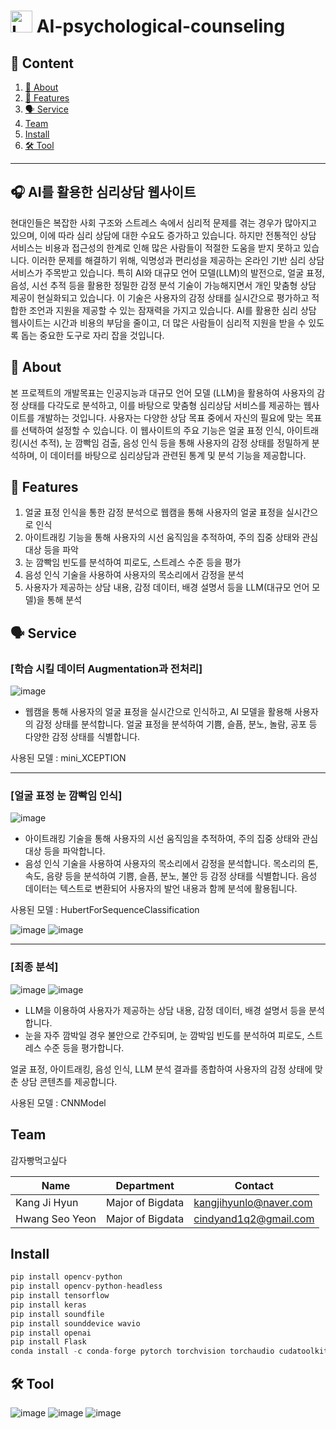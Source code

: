 <h1>
  <img src="https://github.com/user-attachments/assets/df00160b-8a4f-4bae-9bbd-ce39565723f8" alt="Logo" width="35">
  AI-psychological-counseling
</h1>

## 📑 Content

1. [📖 About](#-about)
2. [🔎 Features](#-features)
3. [🗣 Service](#-Service)
4. [Team](#team)
5. [Install](#install)
6. [🛠 Tool](#tool)
---
   
## 🎧 AI를 활용한 심리상담 웹사이트 

현대인들은 복잡한 사회 구조와 스트레스 속에서 심리적 문제를 겪는 경우가 많아지고 있으며, 이에 따라 심리 상담에 대한 수요도 증가하고 있습니다. 하지만 전통적인 상담 서비스는 비용과 접근성의 한계로 인해 많은 사람들이 적절한 도움을 받지 못하고 있습니다. 이러한 문제를 해결하기 위해, 익명성과 편리성을 제공하는 온라인 기반 심리 상담 서비스가 주목받고 있습니다.
특히 AI와 대규모 언어 모델(LLM)의 발전으로, 얼굴 표정, 음성, 시선 추적 등을 활용한 정밀한 감정 분석 기술이 가능해지면서 개인 맞춤형 상담 제공이 현실화되고 있습니다. 이 기술은 사용자의 감정 상태를 실시간으로 평가하고 적합한 조언과 지원을 제공할 수 있는 잠재력을 가지고 있습니다.
AI를 활용한 심리 상담 웹사이트는 시간과 비용의 부담을 줄이고, 더 많은 사람들이 심리적 지원을 받을 수 있도록 돕는 중요한 도구로 자리 잡을 것입니다.

## 📖 About
본 프로젝트의 개발목표는 인공지능과 대규모 언어 모델 (LLM)을 활용하여 사용자의 감정 상태를 다각도로 분석하고, 이를 바탕으로 맞춤형 심리상담 서비스를 제공하는 웹사이트를 개발하는 것입니다. 사용자는 다양한 상담 목표 중에서 자신의 필요에 맞는 목표를 선택하여 설정할 수 있습니다. 이 웹사이트의 주요 기능은 얼굴 표정 인식, 아이트래킹(시선 추적), 눈 깜빡임 검출, 음성 인식 등을 통해 사용자의 감정 상태를 정밀하게 분석하며, 이 데이터를 바탕으로 심리상담과 관련된 통계 및 분석 기능을 제공합니다.

## 🔎 Features
1. 얼굴 표정 인식을 통한 감정 분석으로 웹캠을 통해 사용자의 얼굴 표정을 실시간으로 인식
2. 아이트래킹 기능을 통해 사용자의 시선 움직임을 추적하여, 주의 집중 상태와 관심 대상 등을 파악
3. 눈 깜빡임 빈도를 분석하여 피로도, 스트레스 수준 등을 평가
4. 음성 인식 기술을 사용하여 사용자의 목소리에서 감정을 분석
5. 사용자가 제공하는 상담 내용, 감정 데이터, 배경 설명서 등을 LLM(대규모 언어 모델)을 통해 분석

## 🗣 Service
### [학습 시킬 데이터 Augmentation과 전처리]
![image](https://github.com/user-attachments/assets/66943c09-80e1-41e7-8060-aa11eee99fde)
- 웹캠을 통해 사용자의 얼굴 표정을 실시간으로 인식하고, AI 모델을 활용해 사용자의 감정 상태를 분석합니다. 얼굴 표정을 분석하여 기쁨, 슬픔, 분노, 놀람, 공포 등 다양한 감정 상태를 식별합니다.

사용된 모델 : mini_XCEPTION

 ----------------------------------------------------------------------------
  
### [얼굴 표정 눈 깜빡임 인식]
![image](https://github.com/user-attachments/assets/447b2e80-3c60-41b1-a835-c695b6e8a5a9)
- 아이트래킹 기술을 통해 사용자의 시선 움직임을 추적하여, 주의 집중 상태와 관심 대상 등을 파악합니다.
- 음성 인식 기술을 사용하여 사용자의 목소리에서 감정을 분석합니다. 목소리의 톤, 속도, 음량 등을 분석하여 기쁨, 슬픔, 분노, 불안 등 감정 상태를 식별합니다. 음성 데이터는 텍스트로 변환되어 사용자의 발언 내용과 함께 분석에 활용됩니다.

사용된 모델 : HubertForSequenceClassification

![image](https://github.com/user-attachments/assets/b8bb150a-6f71-4b95-b379-e9c759454719)
![image](https://github.com/user-attachments/assets/21a9a0d6-017f-4146-b316-27684022f4de)

------------------------------------------------------------------------
### [최종 분석]
![image](https://github.com/user-attachments/assets/16d7c21b-87b6-4c4d-806d-f7d9d83e485d)
![image](https://github.com/user-attachments/assets/9fa2f45a-f91b-4721-babf-85617bd34814)
- LLM을 이용하여 사용자가 제공하는 상담 내용, 감정 데이터, 배경 설명서 등을 분석합니다. 
- 눈을 자주 깜박일 경우 불안으로 간주되며, 눈 깜박임 빈도를 분석하여 피로도, 스트레스 수준 등을 평가합니다.

얼굴 표정, 아이트래킹, 음성 인식, LLM 분석 결과를 종합하여 사용자의 감정 상태에 맞춘 상담 콘텐츠를 제공합니다. 

사용된 모델 : CNNModel

## Team
감자빵먹고싶다

|Name|Department|Contact|
|---|---|---|
| Kang Ji Hyun | Major of Bigdata | kangjihyunlo@naver.com|
| Hwang Seo Yeon | Major of Bigdata |cindyand1q2@gmail.com|

## Install

```python
pip install opencv-python
pip install opencv-python-headless
pip install tensorflow
pip install keras
pip install soundfile
pip install sounddevice wavio
pip install openai
pip install Flask
conda install -c conda-forge pytorch torchvision torchaudio cudatoolkit=11.8  
```

## 🛠 Tool
![image](https://github.com/user-attachments/assets/1a1dae06-c978-4d20-ad2e-934635a9189e)
![image](https://github.com/user-attachments/assets/bec72076-427c-47ed-bb08-6d184ea36846)
![image](https://github.com/user-attachments/assets/f04dc29a-c335-41a2-b12b-bef9a8c802e8)






